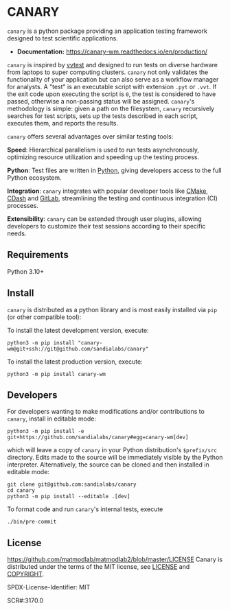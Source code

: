# CANARY

`canary` is a python package providing an application testing framework designed to test scientific applications.

- **Documentation:** https://canary-wm.readthedocs.io/en/production/

 `canary` is inspired by [vvtest](https://github.com/sandialabs/vvtest) and designed to run tests on diverse hardware from laptops to super computing clusters.  `canary` not only validates the functionality of your application but can also serve as a workflow manager for analysts.  A "test" is an executable script with extension `.pyt` or `.vvt`.  If the exit code upon executing the script is `0`, the test is considered to have passed, otherwise a non-passing status will be assigned.  `canary`'s methodology is simple: given a path on the filesystem, `canary` recursively searches for test scripts, sets up the tests described in each script, executes them, and reports the results.

`canary` offers several advantages over similar testing tools:

**Speed**: Hierarchical parallelism is used to run tests asynchronously, optimizing resource utilization and speeding up the testing process.

**Python**: Test files are written in [Python](python.org), giving developers access to the full Python ecosystem.

**Integration**: `canary` integrates with popular developer tools like [CMake](cmake.org), [CDash](cdash.org) and [GitLab](gitlab.com), streamlining the testing and continuous integration (CI) processes.

**Extensibility**: `canary` can be extended through user plugins, allowing developers to customize their test sessions according to their specific needs.

## Requirements

Python 3.10+

## Install

`canary` is distributed as a python library and is most easily installed via `pip` (or other compatible tool):

To install the latest development version, execute:

```console
python3 -m pip install "canary-wm@git+ssh://git@github.com/sandialabs/canary"
```

To install the latest production version, execute:

```console
python3 -m pip install canary-wm
```

## Developers

For developers wanting to make modifications and/or contributions to `canary`, install in editable mode:

```console
python3 -m pip install -e git+https://github.com/sandialabs/canary#egg=canary-wm[dev]
```

which will leave a copy of `canary` in your Python distribution's `$prefix/src` directory.  Edits made to the source will be immediately visible by the Python interpreter.  Alternatively, the source can be cloned and then installed in editable mode:

```console
git clone git@github.com:sandialabs/canary
cd canary
python3 -m pip install --editable .[dev]
```

To format code and run `canary`'s internal tests, execute

```console
./bin/pre-commit
```

## License

https://github.com/matmodlab/matmodlab2/blob/master/LICENSE
Canary is distributed under the terms of the MIT license, see [LICENSE](https://github.com/sandialabs/canary/blob/main/LICENSE) and [COPYRIGHT](https://github.com/sandialabs/canary/blob/main/COPYRIGHT).

SPDX-License-Identifier: MIT

SCR#:3170.0
